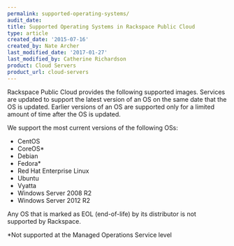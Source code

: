 ```yaml
---
permalink: supported-operating-systems/
audit_date:
title: Supported Operating Systems in Rackspace Public Cloud
type: article
created_date: '2015-07-16'
created_by: Nate Archer
last_modified_date: '2017-01-27'
last_modified_by: Catherine Richardson
product: Cloud Servers
product_url: cloud-servers
---
```


Rackspace Public Cloud provides the following supported images. 
Services are updated to support the latest version of an OS on the same date that
the OS is updated. Earlier versions of an OS are supported only for a
limited amount of time after the OS is updated.

We support the most current versions of the following OSs:

-   CentOS
-   CoreOS*
-   Debian
-   Fedora*
-   Red Hat Enterprise Linux
-   Ubuntu
-   Vyatta
-   Windows Server 2008 R2
-   Windows Server 2012 R2

Any OS that is marked as EOL (end-of-life) by its distributor is not supported by Rackspace.

*Not supported at the Managed Operations Service level
